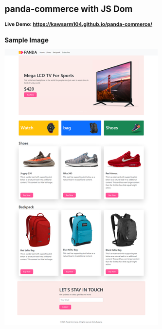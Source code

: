 # panda-commerce with JS Dom

### Live Demo: https://kawsarm104.github.io/panda-commerce/

## Sample Image
![Alt Text](images/screenshot-127.0.0.1_5500-2021.07.21-01_04_50.png)
